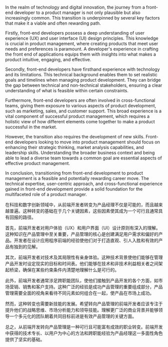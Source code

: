 In the realm of technology and digital innovation, the journey from a front-end developer to a product manager is not only plausible but also increasingly common. This transition is underpinned by several key factors that make it a viable and often rewarding path.

Firstly, front-end developers possess a deep understanding of user experience (UX) and user interface (UI) design principles. This knowledge is crucial in product management, where creating products that meet user needs and preferences is paramount. A developer's experience in crafting the front end of applications equips them with insights into what makes a product intuitive, engaging, and effective.

Secondly, front-end developers have firsthand experience with technology and its limitations. This technical background enables them to set realistic goals and timelines when managing product development. They can bridge the gap between technical and non-technical stakeholders, ensuring a clear understanding of what is feasible within certain constraints.

Furthermore, front-end developers are often involved in cross-functional teams, giving them exposure to various aspects of product development, such as marketing, sales, and customer support. This broad experience is a vital component of successful product management, which requires a holistic view of how different elements come together to make a product successful in the market.

However, the transition also requires the development of new skills. Front-end developers looking to move into product management should focus on enhancing their strategic thinking, market analysis capabilities, and leadership skills. Understanding the broader business context and being able to lead a diverse team towards a common goal are essential aspects of effective product management.

In conclusion, transitioning from front-end development to product management is a feasible and potentially rewarding career move. The technical expertise, user-centric approach, and cross-functional experience gained in front-end development provide a solid foundation for the multifaceted role of a product manager.



在科技和数字创新领域中，从前端开发者转变为产品经理不仅是可能的，而且越来越普遍。这种转变的基础在于几个关键因素，这些因素使其成为一个可行且通常具有回报的路径。

首先，前端开发者对用户体验（UX）和用户界面（UI）设计原则有深入的理解。这种知识在产品管理中至关重要，产品管理的核心是创建满足用户需求和偏好的产品。开发者在设计应用程序前端的经验使他们对于打造直观、引人入胜和有效的产品有独到的见解。

其次，前端开发者对技术及其局限性有亲身体验。这种技术背景使他们能够在管理产品开发时设定现实的目标和时间表。他们能够在技术和非技术利益相关者之间架起桥梁，确保在某些约束条件内清楚地理解什么是可行的。

此外，前端开发者通常涉足跨职能团队，使他们接触到产品开发的各个方面，如市场营销、销售和客户支持。这种广泛的经验是成功产品管理的重要组成部分，产品管理需要全面的视角来看待不同元素如何组合在一起，使产品在市场上成功。

然而，这种转变也需要新技能的发展。希望转向产品管理的前端开发者应该专注于提升他们的战略思维、市场分析能力和领导技能。理解更广泛的商业背景并能够领导一个多元化的团队朝着共同目标前进是有效产品管理的关键方面。

总之，从前端开发转向产品管理是一种可行且可能富有成效的职业转变。前端开发中获得的技术专长、以用户为中心的方法和跨职能经验为产品经理这一多面性角色提供了坚实的基础。